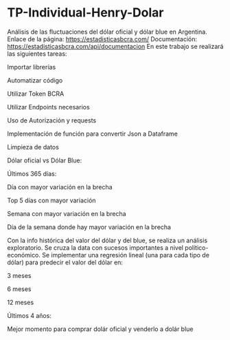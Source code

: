 # TP-Individual-Henry-Dolar
Análisis de las fluctuaciones del dólar oficial y dólar blue en Argentina.
Enlace de la página: https://estadisticasbcra.com/
Documentación: https://estadisticasbcra.com/api/documentacion
En este trabajo se realizará las siguientes tareas:

Importar librerías

Automatizar código

Utilizar Token BCRA

Utilizar Endpoints necesarios

Uso de Autorización y requests

Implementación de función para convertir Json a Dataframe

Limpieza de datos


Dólar oficial vs Dólar Blue:

Últimos 365 días:

Día con mayor variación en la brecha

Top 5 días con mayor variación

Semana con mayor variación en la brecha

Día de la semana donde hay mayor variación en la brecha

Con la info histórica del valor del dólar y del blue, se realiza un análisis exploratorio. Se cruza la data con sucesos importantes a nivel político-económico.
Se implementar una regresión lineal (una para cada tipo de dólar) para predecir el valor del dólar en:

3 meses

6 meses

12 meses

Últimos 4 años:

Mejor momento para comprar dolár oficial y venderlo a dolár blue
